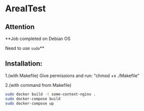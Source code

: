 # ArealTest

Attention
-----------

**Job completed on Debian OS

Need to use `sudo`**

Installation:
-----------

1.(with Makefile)
Give permissions and run: "chmod +x ./Makefile"

2.(with command from Makefile)
```bash
sudo docker build -t some-content-nginx .
sudo docker-compose build
sudo docker-compose up
```
